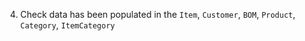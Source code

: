 4. Check data has been populated in the `Item`, `Customer`, `BOM`, `Product`, ` Category`, `ItemCategory`
